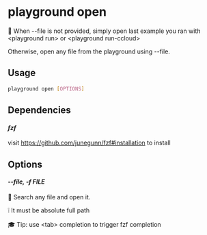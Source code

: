 # playground open

👐 When --file is not provided, simply open last example you ran with \<playground run\> or \<playground run-ccloud\>  
  
Otherwise, open any file from the playground using --file.

## Usage

```bash
playground open [OPTIONS]
```

## Dependencies

#### *fzf*

visit https://github.com/junegunn/fzf#installation to install

## Options

#### *--file, -f FILE*

🔎 Search any file and open it.  
  
❕ It must be absolute full path  
  
🎓 Tip: use \<tab\> completion to trigger fzf completion


